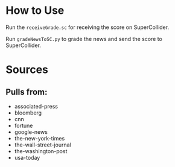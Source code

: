 # How to Use

Run the `receiveGrade.sc` for receiving the score on SuperCollider.

Run `gradeNewsToSC.py` to grade the news and send the score to SuperCollider.

# Sources

## Pulls from:
- associated-press
- bloomberg
- cnn
- fortune
- google-news
- the-new-york-times
- the-wall-street-journal
- the-washington-post
- usa-today